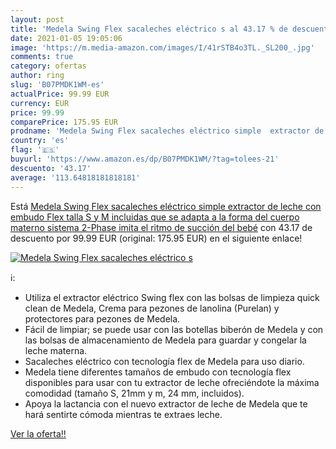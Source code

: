 ```yaml
---
layout: post
title: 'Medela Swing Flex sacaleches eléctrico s al 43.17 % de descuento'
date: 2021-01-05 19:05:06
image: 'https://m.media-amazon.com/images/I/41rSTB4o3TL._SL200_.jpg'
comments: true
category: ofertas
author: ring
slug: 'B07PMDK1WM-es'
actualPrice: 99.99 EUR
currency: EUR
price: 99.99
comparePrice: 175.95 EUR
prodname: 'Medela Swing Flex sacaleches eléctrico simple  extractor de leche con embudo Flex  talla S y M incluidas  que se adapta a la forma del cuerpo materno sistema 2-Phase imita el ritmo de succión del bebé'
country: 'es'
flag: '🇪🇸'
buyurl: 'https://www.amazon.es/dp/B07PMDK1WM/?tag=tolees-21'
descuento: '43.17'
average: '113.64818181818181'
---
```


Está [Medela Swing Flex sacaleches eléctrico simple  extractor de leche con embudo Flex  talla S y M incluidas  que se adapta a la forma del cuerpo materno sistema 2-Phase imita el ritmo de succión del bebé](https://www.amazon.es/dp/B07PMDK1WM/?tag=tolees-21) con 43.17 de descuento por 99.99 EUR (original: 175.95 EUR) en el siguiente enlace!

[![Medela Swing Flex sacaleches eléctrico s](https://m.media-amazon.com/images/I/41rSTB4o3TL._SL200_.jpg)](https://www.amazon.es/dp/B07PMDK1WM/?tag=tolees-21)

ℹ️:

- Utiliza el extractor eléctrico Swing flex con las bolsas de limpieza quick clean de Medela, Crema para pezones de lanolina (Purelan) y protectores para pezones de Medela.
- Fácil de limpiar; se puede usar con las botellas biberón de Medela y con las bolsas de almacenamiento de Medela para guardar y congelar la leche materna.
- Sacaleches eléctrico con tecnología flex de Medela para uso diario.
- Medela tiene diferentes tamaños de embudo con tecnología flex disponibles para usar con tu extractor de leche ofreciéndote la máxima comodidad (tamaño S, 21mm y m, 24 mm, incluidos).
- Apoya la lactancia con el nuevo extractor de leche de Medela que te hará sentirte cómoda mientras te extraes leche.

[Ver la oferta!!](https://www.amazon.es/dp/B07PMDK1WM/?tag=tolees-21)
